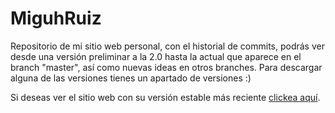 MiguhRuiz
=========

Repositorio de mi sitio web personal, con el historial de commits, podrás ver desde una versión preliminar a la 2.0 hasta la actual que aparece en el branch "master", así como nuevas ideas en otros branches.
Para descargar alguna de las versiones tienes un apartado de versiones :)


Si deseas ver el sitio web con su versión estable más reciente [clickea aquí](http://miguhruiz.pw).